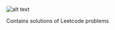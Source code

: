 ![alt text](https://assets.leetcode.com/static_assets/public/webpack_bundles/images/logo-dark.e99485d9b.svg)

Contains solutions of Leetcode problems
